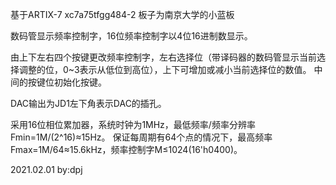 基于ARTIX-7 xc7a75tfgg484-2 板子为南京大学的小蓝板

数码管显示频率控制字，16位频率控制字以4位16进制数显示。

由上下左右四个按键更改频率控制字，左右选择位（带译码器的数码管显示当前选择调整的位，0~3表示从低位到高位），上下可增加或减小当前选择位的数值。
中间的按键位初始化按键。

DAC输出为JD1左下角表示DAC的插孔。

采用16位相位累加器，系统时钟为1MHz，最低频率/频率分辨率Fmin=1M/(2^16)≈15Hz。
保证每周期有64个点的情况下，最高频率Fmax=1M/64≈15.6kHz，频率控制字M≤1024(16'h0400)。

2021.02.01
by:dpj
